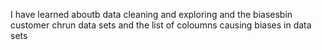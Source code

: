  I have learned aboutb data cleaning and exploring and the biasesbin customer chrun data sets and the list of coloumns causing biases in data sets
